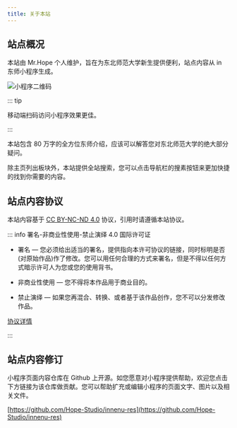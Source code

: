 ```yaml
---
title: 关于本站
---
```


## 站点概况

本站由 Mr.Hope 个人维护，旨在为东北师范大学新生提供便利，站点内容从 in 东师小程序生成。

![小程序二维码](/qrcode.jpg)

::: tip

移动端扫码访问小程序效果更佳。

:::

本站包含 80 万字的全方位东师介绍，应该可以解答您对东北师范大学的绝大部分疑问。

除主页列出板块外，本站提供全站搜索，您可以点击导航栏的搜素按钮来更加快捷的找到你需要的内容。

## 站点内容协议

本站内容基于 [CC BY-NC-ND 4.0](https://creativecommons.org/licenses/by-nc-nd/4.0/) 协议，引用时请遵循本站协议。

::: info 署名-非商业性使用-禁止演绎 4.0 国际许可证

- 署名 — 您必须给出适当的署名，提供指向本许可协议的链接，同时标明是否(对原始作品)作了修改。您可以用任何合理的方式来署名，但是不得以任何方式暗示许可人为您或您的使用背书。

- 非商业性使用 — 您不得将本作品用于商业目的。

- 禁止演绎 — 如果您再混合、转换、或者基于该作品创作，您不可以分发修改作品。

[协议详情](../other/about/copyright.md)

:::

## 站点内容修订

小程序页面内容仓库在 Github 上开源。如您愿意对小程序提供帮助，欢迎您点击下方链接为该仓库做贡献。您可以帮助扩充或编辑小程序的页面文字、图片以及相关文件。

[https://github.com/Hope-Studio/innenu-res](https://github.com/Hope-Studio/innenu-res)
